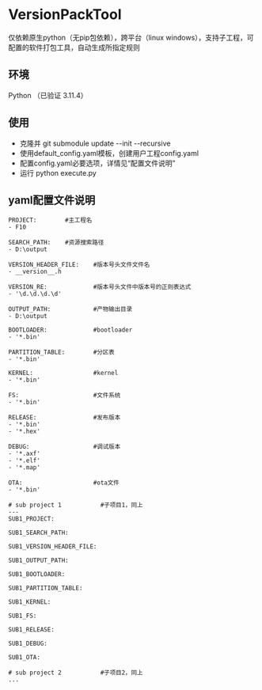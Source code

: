 VersionPackTool
======

仅依赖原生python（无pip包依赖），跨平台（linux windows），支持子工程，可配置的软件打包工具，自动生成所指定规则

## 环境

Python （已验证 3.11.4）

## 使用
 - 克隆并 git submodule update --init --recursive
 - 使用default_config.yaml模板，创建用户工程config.yaml
 - 配置config.yaml必要选项，详情见“配置文件说明”
 - 运行 python execute.py

## yaml配置文件说明

    PROJECT:        #主工程名
    - F10

    SEARCH_PATH:    #资源搜索路径
    - D:\output

    VERSION_HEADER_FILE:    #版本号头文件文件名
    - __version__.h

    VERSION_RE:             #版本号头文件中版本号的正则表达式
    - '\d.\d.\d.\d'
    
    OUTPUT_PATH:            #产物输出目录
    - D:\output

    BOOTLOADER:             #bootloader 
    - '*.bin'

    PARTITION_TABLE:        #分区表
    - '*.bin'

    KERNEL:                 #kernel
    - '*.bin'

    FS:                     #文件系统
    - '*.bin'

    RELEASE:                #发布版本
    - '*.bin'
    - '*.hex'

    DEBUG:                  #调试版本
    - '*.axf'
    - '*.elf'
    - '*.map'

    OTA:                    #ota文件
    - '*.bin'

    # sub project 1           #子项目1，同上
    ---
    SUB1_PROJECT:

    SUB1_SEARCH_PATH:

    SUB1_VERSION_HEADER_FILE:

    SUB1_OUTPUT_PATH:

    SUB1_BOOTLOADER:

    SUB1_PARTITION_TABLE:

    SUB1_KERNEL:

    SUB1_FS:

    SUB1_RELEASE:

    SUB1_DEBUG:

    SUB1_OTA:

    # sub project 2           #子项目2，同上
    ...
